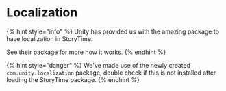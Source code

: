 # Localization

{% hint style="info" %}
Unity has provided us with the amazing package to have localization in StoryTime.

See their [package](https://docs.unity3d.com/Packages/com.unity.localization@1.0/manual/index.html) for more how it works.
{% endhint %}

{% hint style="danger" %}
We've made use of the newly created `com.unity.localization` package, double check if this is not installed after loading the StoryTime package.&#x20;
{% endhint %}

